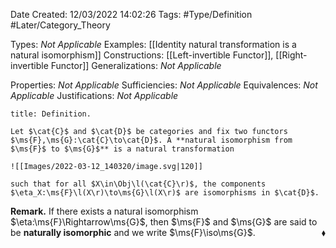 <div class="topSpace"></div>

Date Created: 12/03/2022 14:02:26
Tags: #Type/Definition #Later/Category_Theory

Types: <i>Not Applicable</i>
Examples: [[Identity natural transformation is a natural isomorphism]]
Constructions: [[Left-invertible Functor]], [[Right-invertible Functor]]
Generalizations: <i>Not Applicable</i>

Properties: <i>Not Applicable</i>
Sufficiencies: <i>Not Applicable</i>
Equivalences: <i>Not Applicable</i>
Justifications: <i>Not Applicable</i>

``` ad-Definition
title: Definition.

Let $\cat{C}$ and $\cat{D}$ be categories and fix two functors $\ms{F},\ms{G}:\cat{C}\to\cat{D}$. A **natural isomorphism from $\ms{F}$ to $\ms{G}$** is a natural transformation

![[Images/2022-03-12_140320/image.svg|120]]

such that for all $X\in\Obj\l(\cat{C}\r)$, the components $\eta_X:\ms{F}\l(X\r)\to\ms{G}\l(X\r)$ are isomorphisms in $\cat{D}$.

```

<b>Remark.</b> If there exists a natural isomorphism $\eta:\ms{F}\Rightarrow\ms{G}$, then $\ms{F}$ and $\ms{G}$ are said to be **naturally isomorphic** and we write $\ms{F}\iso\ms{G}$.<span style="float:right;">$\blacklozenge$</span>
